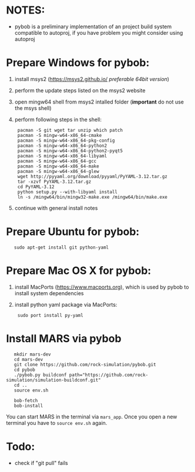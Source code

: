 # NOTES:

  - pybob is a preliminary implementation of an project build system compatible
     to autoproj, if you have problem you might consider using autoproj

# Prepare Windows for pybob:

  1. install msys2 (https://msys2.github.io/ *preferable 64bit version*)
  2. perform the update steps listed on the msys2 website
  3. open mingw64 shell from msys2 intalled folder
     (**important** do not use the msys shell)
  4. perform following steps in the shell:

          pacman -S git wget tar unzip which patch
          pacman -S mingw-w64-x86_64-cmake
          pacman -S mingw-w64-x86_64-pkg-config
          pacman -S mingw-w64-x86_64-python2
          pacman -S mingw-w64-x86_64-python2-pyqt5
          pacman -S mingw-w64-x86_64-libyaml
          pacman -S mingw-w64-x86_64-gcc
          pacman -S mingw-w64-x86_64-make
          pacman -S mingw-w64-x86_64-glew
          wget http://pyyaml.org/download/pyyaml/PyYAML-3.12.tar.gz
          tar -xzvf PyYAML-3.12.tar.gz
          cd PyYAML-3.12
          python setup.py --with-libyaml install
          ln -s /mingw64/bin/mingw32-make.exe /mingw64/bin/make.exe

  5. continue with general install notes

# Prepare Ubuntu for pybob:

       sudo apt-get install git python-yaml

# Prepare Mac OS X for pybob:

  1. install MacPorts (https://www.macports.org), which is used by pybob to install system dependencies
  2. install python yaml package via MacPorts:
  
          sudo port install py-yaml

# Install MARS via pybob

       mkdir mars-dev
       cd mars-dev
       git clone https://github.com/rock-simulation/pybob.git
       cd pybob
       ./pybob.py buildconf path="https://github.com/rock-simulation/simulation-buildconf.git"
       cd ..
       source env.sh

       bob-fetch
       bob-install

  You can start MARS in the terminal via `mars_app`.
  Once you open a new terminal you have to `source env.sh` again.
  
# Todo:
  - check if "git pull" fails
